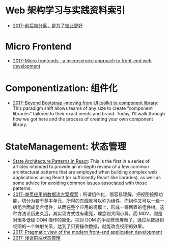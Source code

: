 # Web 架构学习与实践资料索引

- [2017-前后端分离，是为了彼此更好](https://parg.co/bwq)

# Micro Frontend
- [2017-Micro frontends—a microservice approach to front-end web development](https://parg.co/bI7)

# Componentization: 组件化
- [2017-Beyond Bootstrap –moving from UI toolkit to component library](https://parg.co/bXt):   This paradigm shift allows teams of any size to create “component libraries” tailored to their exact needs and brand. Today, I’ll walk through how we got here and the process of creating your own component library.
# StateManagement: 状态管理
- [State Architecture Patterns in React](https://parg.co/b4J): This is the first in a series of articles intended to provide an in-depth review of a few common architectural patterns that are employed when building complex web applications using React (or sufficiently React-like libraries), as well as some advice for avoiding common issues associated with those patterns.
- [2017-单页应用的数据流方案探索](https://parg.co/bfN)：所谓组件化，很容易理解，把视图按照功能，切分为若干基本单元，所得的东西就可以称为组件，而组件又可以一级一级组合而成复合组件，从而在整个应用的规模上，形成一棵倒置的组件树。这种方法论历史久远，其实现方式或有瑜亮，理念则大同小异。而 MDV，则是对很多低级 DOM 操作的简化，把对 DOM 的手动修改屏蔽了，通过从数据到视图的一个映射关系，达到了只要操作数据，就能改变视图的效果。
- [2017-Pragmatic view of the modern front-end application development](http://dimafeng.com/2017/04/23/modern-frontend/)
- [2017-浅谈前端状态管理](https://zhuanlan.zhihu.com/p/25800767)
